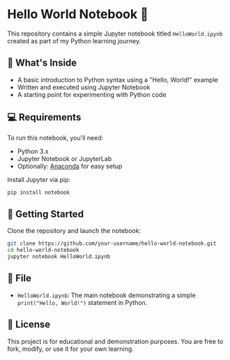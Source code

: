 # Hello World Notebook 👋

This repository contains a simple Jupyter notebook titled `HelloWorld.ipynb` created as part of my Python learning journey.

## 🧠 What's Inside

- A basic introduction to Python syntax using a "Hello, World!" example  
- Written and executed using Jupyter Notebook  
- A starting point for experimenting with Python code

## 💻 Requirements

To run this notebook, you'll need:

- Python 3.x  
- Jupyter Notebook or JupyterLab  
- Optionally: [Anaconda](https://www.anaconda.com/products/distribution) for easy setup

Install Jupyter via pip:

```bash
pip install notebook
```

## 🚀 Getting Started

Clone the repository and launch the notebook:

```bash
git clone https://github.com/your-username/hello-world-notebook.git
cd hello-world-notebook
jupyter notebook HelloWorld.ipynb
```

## 📂 File

- `HelloWorld.ipynb`: The main notebook demonstrating a simple `print("Hello, World!")` statement in Python.

## 🔖 License

This project is for educational and demonstration purposes.
You are free to fork, modify, or use it for your own learning.

